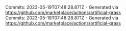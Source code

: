 Commits: 2023-05-19T07:48:28.871Z - Generated via https://github.com/marketplace/actions/artificial-grass
<br>
Commits: 2023-05-19T07:48:28.871Z - Generated via https://github.com/marketplace/actions/artificial-grass
<br>
